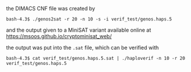 the DIMACS CNF file was created by
```
bash-4.3$ ./genos2sat -r 20 -n 10 -s -i verif_test/genos.haps.5
```
and the output given to a MiniSAT variant available online at https://msoos.github.io/cryptominisat_web/

the output was put into the `.sat` file, which can be verified with
```
bash-4.3$ cat verif_test/genos.haps.5.sat | ./haploverif -n 10 -r 20 verif_test/genos.haps.5
```